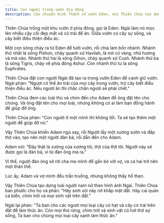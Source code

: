 ```yaml
---
title: Con người trong vườn địa đàng
description: Câu chuyện Kinh Thánh về vườn Eden, nơi Thiên Chúa tạo dựng con người, ban phước và thiết lập mối quan hệ đầu tiên giữa nam nữ, mở đầu lịch sử nhân loại.
---
```


Thiên Chúa trồng một khu vườn ở phía đông, gọi là Eden. Ngài làm nó mọc lên nhiều cây cối đẹp mắt và có trái để ăn. Giữa vườn có cây sự sống, và cây biết điều thiện điều ác.

Một con sông chảy ra từ Eden để tưới vườn, rồi chia làm bốn nhánh. Nhánh thứ nhất là sông Pishon, chảy quanh xứ Havilah, là nơi có vàng, nhũ hương và mã não. Nhánh thứ hai là sông Gihon, chảy quanh xứ Cush. Nhánh thứ ba là sông Tigris, chảy về phía đông Ashur. Còn nhánh thứ tư là sông Euphrates.

Thiên Chúa đặt con người Ngài đã tạo ra trong vườn Eden để canh giữ vườn. Ngài phán: "Ngươi có thể ăn trái của mọi cây trong vườn, trừ cây biết điều thiện điều ác. Nếu ngươi ăn thì chắc chắn ngươi sẽ phải chết."

Thiên Chúa đem các loài thú và chim đến cho Adam để ông đặt tên cho chúng. Và ông đặt tên cho mọi loài, nhưng không có ai làm bạn đồng hành để giúp đỡ ông.

Thiên Chúa phán: "Con người ở một mình thì không tốt. Ta sẽ tạo thêm một người để giúp đỡ nó."

Vậy Thiên Chúa khiến Adam ngủ say, rồi Người lấy một xương sườn và đắp thịt vào, tạo nên một người đàn bà, rồi dẫn đến cho Adam.

Adam nói: "Đây thật là xương của xương tôi, thịt của thịt tôi. Người này sẽ được gọi là đàn bà, vì từ đàn ông mà ra."

Vì thế, người đàn ông sẽ rời cha mẹ mình để gắn bó với vợ, và cả hai trở nên một thân thể.

Lúc ấy, Adam và vợ mình đều trần truồng, nhưng không thấy hổ thẹn.

Vậy Thiên Chúa tạo dựng loài người nam nữ theo hình ảnh Ngài. Thiên Chúa ban phước cho họ và phán: "Hãy sinh sôi nảy nở khắp mặt đất. Hãy cai quản cá biển, chim trời và mọi sinh vật trên đất."

Ngài lại phán: "Ta ban cho các ngươi mọi loại cây có hạt và cây có trái trên đất để làm thức ăn. Còn mọi thú rừng, chim trời và sinh vật có hơi thở sự sống, Ta ban cho chúng mọi loại cây xanh làm thức ăn."
